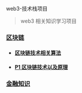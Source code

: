  web3-技术栈项目

> web3 相关知识学习项目

### [区块链](./block-chain/README.md)
 - #### [区块链技术相关算法](./block-chain/block-chain-algorithm/README.md)
 - #### [P1 区块链技术以及原理](./block-chain/P1-blockchain-principles/README.md)

### [金融知识](./financial-knowledge/README.md)
